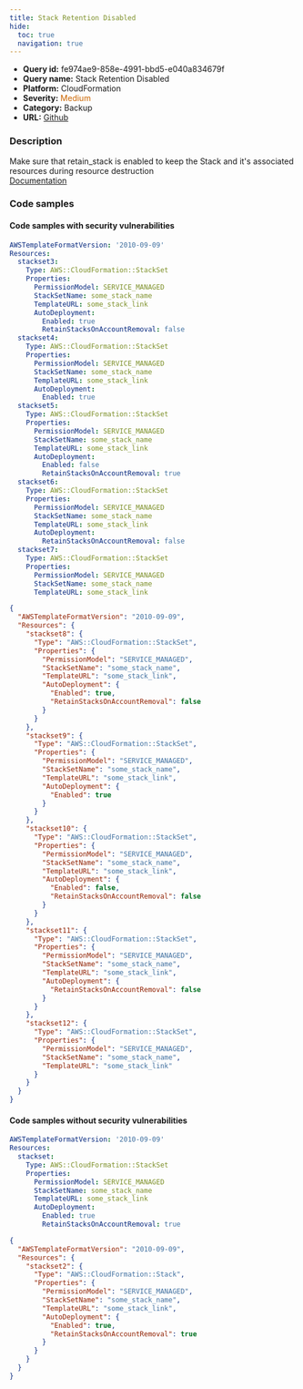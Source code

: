 ```yaml
---
title: Stack Retention Disabled
hide:
  toc: true
  navigation: true
---
```


<style>
  .highlight .hll {
    background-color: #ff171742;
  }
  .md-content {
    max-width: 1100px;
    margin: 0 auto;
  }
</style>

-   **Query id:** fe974ae9-858e-4991-bbd5-e040a834679f
-   **Query name:** Stack Retention Disabled
-   **Platform:** CloudFormation
-   **Severity:** <span style="color:#C60">Medium</span>
-   **Category:** Backup
-   **URL:** [Github](https://github.com/Checkmarx/kics/tree/master/assets/queries/cloudFormation/aws/stack_retention_disabled)

### Description
Make sure that retain_stack is enabled to keep the Stack and it's associated resources during resource destruction<br>
[Documentation](https://docs.aws.amazon.com/AWSCloudFormation/latest/UserGuide/aws-properties-cloudformation-stackset-autodeployment.html#cfn-cloudformation-stackset-autodeployment-retainstacksonaccountremoval)

### Code samples
#### Code samples with security vulnerabilities
```yaml title="Postitive test num. 1 - yaml file" hl_lines="35 39 11 18 27"
AWSTemplateFormatVersion: '2010-09-09'
Resources:
  stackset3:
    Type: AWS::CloudFormation::StackSet
    Properties:
      PermissionModel: SERVICE_MANAGED
      StackSetName: some_stack_name
      TemplateURL: some_stack_link
      AutoDeployment:
        Enabled: true
        RetainStacksOnAccountRemoval: false
  stackset4:
    Type: AWS::CloudFormation::StackSet
    Properties:
      PermissionModel: SERVICE_MANAGED
      StackSetName: some_stack_name
      TemplateURL: some_stack_link
      AutoDeployment:
        Enabled: true
  stackset5:
    Type: AWS::CloudFormation::StackSet
    Properties:
      PermissionModel: SERVICE_MANAGED
      StackSetName: some_stack_name
      TemplateURL: some_stack_link
      AutoDeployment:
        Enabled: false
        RetainStacksOnAccountRemoval: true
  stackset6:
    Type: AWS::CloudFormation::StackSet
    Properties:
      PermissionModel: SERVICE_MANAGED
      StackSetName: some_stack_name
      TemplateURL: some_stack_link
      AutoDeployment:
        RetainStacksOnAccountRemoval: false
  stackset7:
    Type: AWS::CloudFormation::StackSet
    Properties:
      PermissionModel: SERVICE_MANAGED
      StackSetName: some_stack_name
      TemplateURL: some_stack_link

```
```json title="Postitive test num. 2 - json file" hl_lines="34 12 45 52 22"
{
  "AWSTemplateFormatVersion": "2010-09-09",
  "Resources": {
    "stackset8": {
      "Type": "AWS::CloudFormation::StackSet",
      "Properties": {
        "PermissionModel": "SERVICE_MANAGED",
        "StackSetName": "some_stack_name",
        "TemplateURL": "some_stack_link",
        "AutoDeployment": {
          "Enabled": true,
          "RetainStacksOnAccountRemoval": false
        }
      }
    },
    "stackset9": {
      "Type": "AWS::CloudFormation::StackSet",
      "Properties": {
        "PermissionModel": "SERVICE_MANAGED",
        "StackSetName": "some_stack_name",
        "TemplateURL": "some_stack_link",
        "AutoDeployment": {
          "Enabled": true
        }
      }
    },
    "stackset10": {
      "Type": "AWS::CloudFormation::StackSet",
      "Properties": {
        "PermissionModel": "SERVICE_MANAGED",
        "StackSetName": "some_stack_name",
        "TemplateURL": "some_stack_link",
        "AutoDeployment": {
          "Enabled": false,
          "RetainStacksOnAccountRemoval": false
        }
      }
    },
    "stackset11": {
      "Type": "AWS::CloudFormation::StackSet",
      "Properties": {
        "PermissionModel": "SERVICE_MANAGED",
        "StackSetName": "some_stack_name",
        "TemplateURL": "some_stack_link",
        "AutoDeployment": {
          "RetainStacksOnAccountRemoval": false
        }
      }
    },
    "stackset12": {
      "Type": "AWS::CloudFormation::StackSet",
      "Properties": {
        "PermissionModel": "SERVICE_MANAGED",
        "StackSetName": "some_stack_name",
        "TemplateURL": "some_stack_link"
      }
    }
  }
}

```


#### Code samples without security vulnerabilities
```yaml title="Negative test num. 1 - yaml file"
AWSTemplateFormatVersion: '2010-09-09'
Resources:
  stackset:
    Type: AWS::CloudFormation::StackSet
    Properties:
      PermissionModel: SERVICE_MANAGED
      StackSetName: some_stack_name
      TemplateURL: some_stack_link
      AutoDeployment:
        Enabled: true
        RetainStacksOnAccountRemoval: true

```
```json title="Negative test num. 2 - json file"
{
  "AWSTemplateFormatVersion": "2010-09-09",
  "Resources": {
    "stackset2": {
      "Type": "AWS::CloudFormation::Stack",
      "Properties": {
        "PermissionModel": "SERVICE_MANAGED",
        "StackSetName": "some_stack_name",
        "TemplateURL": "some_stack_link",
        "AutoDeployment": {
          "Enabled": true,
          "RetainStacksOnAccountRemoval": true
        }
      }
    }
  }
}

```

